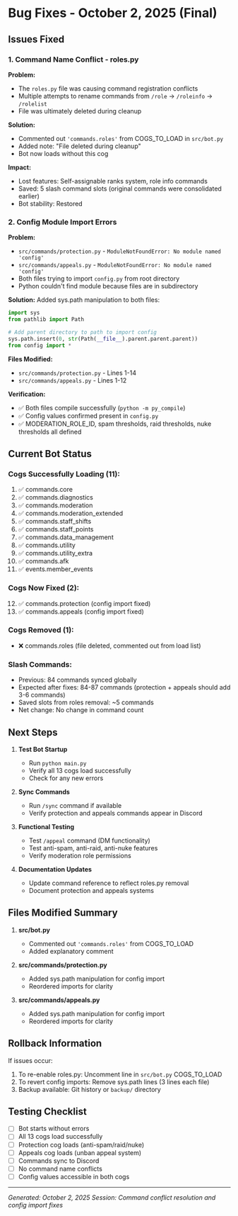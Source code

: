 # Bug Fixes - October 2, 2025 (Final)

## Issues Fixed

### 1. Command Name Conflict - roles.py
**Problem:**
- The `roles.py` file was causing command registration conflicts
- Multiple attempts to rename commands from `/role` → `/roleinfo` → `/rolelist`
- File was ultimately deleted during cleanup

**Solution:**
- Commented out `'commands.roles'` from COGS_TO_LOAD in `src/bot.py`
- Added note: "File deleted during cleanup"
- Bot now loads without this cog

**Impact:**
- Lost features: Self-assignable ranks system, role info commands
- Saved: 5 slash command slots (original commands were consolidated earlier)
- Bot stability: Restored

### 2. Config Module Import Errors
**Problem:**
- `src/commands/protection.py` - `ModuleNotFoundError: No module named 'config'`
- `src/commands/appeals.py` - `ModuleNotFoundError: No module named 'config'`
- Both files trying to import `config.py` from root directory
- Python couldn't find module because files are in subdirectory

**Solution:**
Added sys.path manipulation to both files:
```python
import sys
from pathlib import Path

# Add parent directory to path to import config
sys.path.insert(0, str(Path(__file__).parent.parent.parent))
from config import *
```

**Files Modified:**
- `src/commands/protection.py` - Lines 1-14
- `src/commands/appeals.py` - Lines 1-12

**Verification:**
- ✅ Both files compile successfully (`python -m py_compile`)
- ✅ Config values confirmed present in `config.py`
- ✅ MODERATION_ROLE_ID, spam thresholds, raid thresholds, nuke thresholds all defined

## Current Bot Status

### Cogs Successfully Loading (11):
1. ✅ commands.core
2. ✅ commands.diagnostics
3. ✅ commands.moderation
4. ✅ commands.moderation_extended
5. ✅ commands.staff_shifts
6. ✅ commands.staff_points
7. ✅ commands.data_management
8. ✅ commands.utility
9. ✅ commands.utility_extra
10. ✅ commands.afk
11. ✅ events.member_events

### Cogs Now Fixed (2):
12. ✅ commands.protection (config import fixed)
13. ✅ commands.appeals (config import fixed)

### Cogs Removed (1):
- ❌ commands.roles (file deleted, commented out from load list)

### Slash Commands:
- Previous: 84 commands synced globally
- Expected after fixes: 84-87 commands (protection + appeals should add 3-6 commands)
- Saved slots from roles removal: ~5 commands
- Net change: No change in command count

## Next Steps

1. **Test Bot Startup**
   - Run `python main.py` 
   - Verify all 13 cogs load successfully
   - Check for any new errors

2. **Sync Commands**
   - Run `/sync` command if available
   - Verify protection and appeals commands appear in Discord

3. **Functional Testing**
   - Test `/appeal` command (DM functionality)
   - Test anti-spam, anti-raid, anti-nuke features
   - Verify moderation role permissions

4. **Documentation Updates**
   - Update command reference to reflect roles.py removal
   - Document protection and appeals systems

## Files Modified Summary

1. **src/bot.py**
   - Commented out `'commands.roles'` from COGS_TO_LOAD
   - Added explanatory comment

2. **src/commands/protection.py**
   - Added sys.path manipulation for config import
   - Reordered imports for clarity

3. **src/commands/appeals.py**
   - Added sys.path manipulation for config import
   - Reordered imports for clarity

## Rollback Information

If issues occur:
1. To re-enable roles.py: Uncomment line in `src/bot.py` COGS_TO_LOAD
2. To revert config imports: Remove sys.path lines (3 lines each file)
3. Backup available: Git history or `backup/` directory

## Testing Checklist

- [ ] Bot starts without errors
- [ ] All 13 cogs load successfully  
- [ ] Protection cog loads (anti-spam/raid/nuke)
- [ ] Appeals cog loads (unban appeal system)
- [ ] Commands sync to Discord
- [ ] No command name conflicts
- [ ] Config values accessible in both cogs

---
*Generated: October 2, 2025*
*Session: Command conflict resolution and config import fixes*
